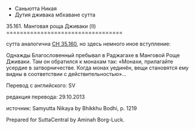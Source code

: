 









* Саньютта Никая
* Дутия дживака мбхаване сутта


35\.161\. Манговая роща Дживаки \(II\)
\=\=\=\=\=\=\=\=\=\=\=\=\=\=\=\=\=\=\=\=\=\=\=\=\=\=\=\=\=\=\=\=\=\=



сутта аналогична [СН 35\.160](/sn35\.160/ru/sv), но здесь немного иное вступление:


Однажды Благословенный пребывал в Раджагахе в Манговой Роще Дживаки\. Там он обратился к монахам так: «Монахи, прилагайте усердие в затворничестве\. Когда монах уединён, вещи становятся ему видны в соответствии с действительностью»…



Перевод с английского: SV


редакция перевода: 29\.10\.2013


источник: Samyutta Nikaya by Bhikkhu Bodhi, p\. 1219


Prepared for SuttaCentral by Aminah Borg\-Luck\.






